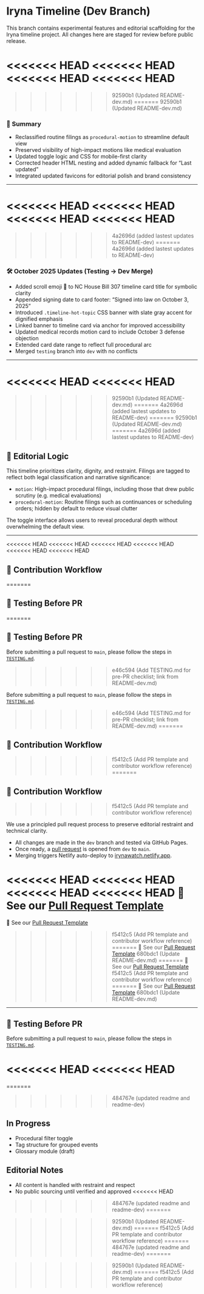 # Iryna Timeline (Dev Branch)

This branch contains experimental features and editorial scaffolding for the Iryna timeline project. All changes here are staged for review before public release.

<<<<<<< HEAD
<<<<<<< HEAD
<<<<<<< HEAD
<<<<<<< HEAD
=======
>>>>>>> 92590b1 (Updated README-dev.md)
=======
>>>>>>> 92590b1 (Updated README-dev.md)
### 🧾 Summary 

- Reclassified routine filings as `procedural-motion` to streamline default view  
- Preserved visibility of high-impact motions like medical evaluation  
- Updated toggle logic and CSS for mobile-first clarity  
- Corrected header HTML nesting and added dynamic fallback for “Last updated”  
- Integrated updated favicons for editorial polish and brand consistency

---

<<<<<<< HEAD
<<<<<<< HEAD
<<<<<<< HEAD
<<<<<<< HEAD
=======
>>>>>>> 4a2696d (added lastest updates to README-dev)
=======
>>>>>>> 4a2696d (added lastest updates to README-dev)
### 🛠️ October 2025 Updates (Testing → Dev Merge)

- Added scroll emoji 📜 to NC House Bill 307 timeline card title for symbolic clarity  
- Appended signing date to card footer: “Signed into law on October 3, 2025”  
- Introduced `.timeline-hot-topic` CSS banner with slate gray accent for dignified emphasis  
- Linked banner to timeline card via anchor for improved accessibility  
- Updated medical records motion card to include October 3 defense objection  
- Extended card date range to reflect full procedural arc  
- Merged `testing` branch into `dev` with no conflicts

---


<<<<<<< HEAD
<<<<<<< HEAD
=======
>>>>>>> 92590b1 (Updated README-dev.md)
=======
>>>>>>> 4a2696d (added lastest updates to README-dev)
=======
>>>>>>> 92590b1 (Updated README-dev.md)
=======
>>>>>>> 4a2696d (added lastest updates to README-dev)
## 🧠 Editorial Logic

This timeline prioritizes clarity, dignity, and restraint. Filings are tagged to reflect both legal classification and narrative significance:

- `motion`: High-impact procedural filings, including those that drew public scrutiny (e.g. medical evaluations)
- `procedural-motion`: Routine filings such as continuances or scheduling orders; hidden by default to reduce visual clutter

The toggle interface allows users to reveal procedural depth without overwhelming the default view.

---

<<<<<<< HEAD
<<<<<<< HEAD
<<<<<<< HEAD
<<<<<<< HEAD
<<<<<<< HEAD
<<<<<<< HEAD
## 🧠 Contribution Workflow
=======
## 🧪 Testing Before PR
=======
## 🧪 Testing Before PR

Before submitting a pull request to `main`, please follow the steps in [`TESTING.md`](./TESTING.md).
>>>>>>> e46c594 (Add TESTING.md for pre-PR checklist; link from README-dev.md)

Before submitting a pull request to `main`, please follow the steps in [`TESTING.md`](./TESTING.md).
>>>>>>> e46c594 (Add TESTING.md for pre-PR checklist; link from README-dev.md)
=======
## 🧠 Contribution Workflow
>>>>>>> f5412c5 (Add PR template and contributor workflow reference)
=======
## 🧠 Contribution Workflow
>>>>>>> f5412c5 (Add PR template and contributor workflow reference)

We use a principled pull request process to preserve editorial restraint and technical clarity.

- All changes are made in the `dev` branch and tested via GitHub Pages.
- Once ready, a [pull request](https://github.com/CharlieFox84/irynawatch/compare/main...dev) is opened from `dev` to `main`.
- Merging triggers Netlify auto-deploy to [irynawatch.netlify.app](https://irynawatch.netlify.app/).

<<<<<<< HEAD
<<<<<<< HEAD
<<<<<<< HEAD
<<<<<<< HEAD
📄 See our [Pull Request Template](./PULL_REQUEST_TEMPLATE.md)
=======
📄 See our [Pull Request Template](.github/PULL_REQUEST_TEMPLATE.md)
>>>>>>> f5412c5 (Add PR template and contributor workflow reference)
=======
📄 See our [Pull Request Template](./PULL_REQUEST_TEMPLATE.md)
>>>>>>> 680bdc1 (Update README-dev.md)
=======
📄 See our [Pull Request Template](.github/PULL_REQUEST_TEMPLATE.md)
>>>>>>> f5412c5 (Add PR template and contributor workflow reference)
=======
📄 See our [Pull Request Template](./PULL_REQUEST_TEMPLATE.md)
>>>>>>> 680bdc1 (Update README-dev.md)

---

## 🧪 Testing Before PR

Before submitting a pull request to `main`, please follow the steps in [`TESTING.md`](./TESTING.md).



<<<<<<< HEAD
<<<<<<< HEAD
=======
=======
>>>>>>> 484767e (updated readme and readme-dev)
## In Progress
- Procedural filter toggle
- Tag structure for grouped events
- Glossary module (draft)

## Editorial Notes
- All content is handled with restraint and respect
- No public sourcing until verified and approved
<<<<<<< HEAD
>>>>>>> 484767e (updated readme and readme-dev)
=======

>>>>>>> 92590b1 (Updated README-dev.md)
=======
>>>>>>> f5412c5 (Add PR template and contributor workflow reference)
=======
>>>>>>> 484767e (updated readme and readme-dev)
=======

>>>>>>> 92590b1 (Updated README-dev.md)
=======
>>>>>>> f5412c5 (Add PR template and contributor workflow reference)
